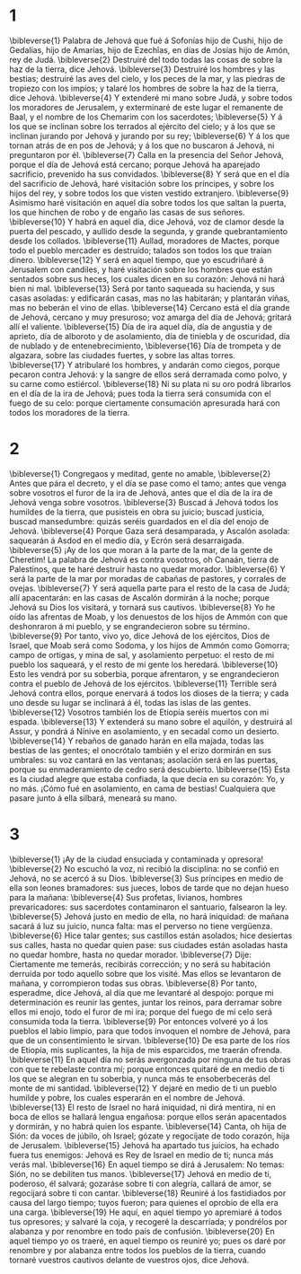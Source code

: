 # 1 
\bibleverse{1} Palabra de Jehová que fué á Sofonías hijo de Cushi, hijo de Gedalías, hijo de Amarías, hijo de Ezechîas, en días de Josías hijo de Amón, rey de Judá. \bibleverse{2} Destruiré del todo todas las cosas de sobre la haz de la tierra, dice Jehová. \bibleverse{3} Destruiré los hombres y las bestias; destruiré las aves del cielo, y los peces de la mar, y las piedras de tropiezo con los impíos; y talaré los hombres de sobre la haz de la tierra, dice Jehová. \bibleverse{4} Y extenderé mi mano sobre Judá, y sobre todos los moradores de Jerusalem, y exterminaré de este lugar el remanente de Baal, y el nombre de los Chemarim con los sacerdotes; \bibleverse{5} Y á los que se inclinan sobre los terrados al ejército del cielo; y á los que se inclinan jurando por Jehová y jurando por su rey; \bibleverse{6} Y á los que tornan atrás de en pos de Jehová; y á los que no buscaron á Jehová, ni preguntaron por él. \bibleverse{7} Calla en la presencia del Señor Jehová, porque el día de Jehová está cercano; porque Jehová ha aparejado sacrificio, prevenido ha sus convidados. \bibleverse{8} Y será que en el día del sacrificio de Jehová, haré visitación sobre los príncipes, y sobre los hijos del rey, y sobre todos los que visten vestido extranjero. \bibleverse{9} Asimismo haré visitación en aquel día sobre todos los que saltan la puerta, los que hinchen de robo y de engaño las casas de sus señores. \bibleverse{10} Y habrá en aquel día, dice Jehová, voz de clamor desde la puerta del pescado, y aullido desde la segunda, y grande quebrantamiento desde los collados. \bibleverse{11} Aullad, moradores de Mactes, porque todo el pueblo mercader es destruído; talados son todos los que traían dinero. \bibleverse{12} Y será en aquel tiempo, que yo escudriñaré á Jerusalem con candiles, y haré visitación sobre los hombres que están sentados sobre sus heces, los cuales dicen en su corazón: Jehová ni hará bien ni mal. \bibleverse{13} Será por tanto saqueada su hacienda, y sus casas asoladas: y edificarán casas, mas no las habitarán; y plantarán viñas, mas no beberán el vino de ellas. \bibleverse{14} Cercano está el día grande de Jehová, cercano y muy presuroso; voz amarga del día de Jehová; gritará allí el valiente. \bibleverse{15} Día de ira aquel día, día de angustia y de aprieto, día de alboroto y de asolamiento, día de tiniebla y de oscuridad, día de nublado y de entenebrecimiento, \bibleverse{16} Día de trompeta y de algazara, sobre las ciudades fuertes, y sobre las altas torres. \bibleverse{17} Y atribularé los hombres, y andarán como ciegos, porque pecaron contra Jehová: y la sangre de ellos será derramada como polvo, y su carne como estiércol. \bibleverse{18} Ni su plata ni su oro podrá librarlos en el día de la ira de Jehová; pues toda la tierra será consumida con el fuego de su celo: porque ciertamente consumación apresurada hará con todos los moradores de la tierra. 

# 2 
\bibleverse{1} Congregaos y meditad, gente no amable, \bibleverse{2} Antes que pára el decreto, y el día se pase como el tamo; antes que venga sobre vosotros el furor de la ira de Jehová, antes que el día de la ira de Jehová venga sobre vosotros. \bibleverse{3} Buscad á Jehová todos los humildes de la tierra, que pusisteis en obra su juicio; buscad justicia, buscad mansedumbre: quizás seréis guardados en el día del enojo de Jehová. \bibleverse{4} Porque Gaza será desamparada, y Ascalón asolada: saquearán á Asdod en el medio día, y Ecrón será desarraigada. \bibleverse{5} ¡Ay de los que moran á la parte de la mar, de la gente de Cheretim! La palabra de Jehová es contra vosotros, oh Canaán, tierra de Palestinos, que te haré destruir hasta no quedar morador. \bibleverse{6} Y será la parte de la mar por moradas de cabañas de pastores, y corrales de ovejas. \bibleverse{7} Y será aquella parte para el resto de la casa de Judá; allí apacentarán: en las casas de Ascalón dormirán á la noche; porque Jehová su Dios los visitará, y tornará sus cautivos. \bibleverse{8} Yo he oído las afrentas de Moab, y los denuestos de los hijos de Ammón con que deshonraron á mi pueblo, y se engrandecieron sobre su término. \bibleverse{9} Por tanto, vivo yo, dice Jehová de los ejércitos, Dios de Israel, que Moab será como Sodoma, y los hijos de Ammón como Gomorra; campo de ortigas, y mina de sal, y asolamiento perpetuo: el resto de mi pueblo los saqueará, y el resto de mi gente los heredará. \bibleverse{10} Esto les vendrá por su soberbia, porque afrentaron, y se engrandecieron contra el pueblo de Jehová de los ejércitos. \bibleverse{11} Terrible será Jehová contra ellos, porque enervará á todos los dioses de la tierra; y cada uno desde su lugar se inclinará á él, todas las islas de las gentes. \bibleverse{12} Vosotros también los de Etiopía seréis muertos con mi espada. \bibleverse{13} Y extenderá su mano sobre el aquilón, y destruirá al Assur, y pondrá á Nínive en asolamiento, y en secadal como un desierto. \bibleverse{14} Y rebaños de ganado harán en ella majada, todas las bestias de las gentes; el onocrótalo también y el erizo dormirán en sus umbrales: su voz cantará en las ventanas; asolación será en las puertas, porque su enmaderamiento de cedro será descubierto. \bibleverse{15} Esta es la ciudad alegre que estaba confiada, la que decía en su corazón: Yo, y no más. ¡Cómo fué en asolamiento, en cama de bestias! Cualquiera que pasare junto á ella silbará, meneará su mano. 

# 3 
\bibleverse{1} ¡Ay de la ciudad ensuciada y contaminada y opresora! \bibleverse{2} No escuchó la voz, ni recibió la disciplina: no se confió en Jehová, no se acercó á su Dios. \bibleverse{3} Sus príncipes en medio de ella son leones bramadores: sus jueces, lobos de tarde que no dejan hueso para la mañana: \bibleverse{4} Sus profetas, livianos, hombres prevaricadores: sus sacerdotes contaminaron el santuario, falsearon la ley. \bibleverse{5} Jehová justo en medio de ella, no hará iniquidad: de mañana sacará á luz su juicio, nunca falta: mas el perverso no tiene vergüenza. \bibleverse{6} Hice talar gentes; sus castillos están asolados; hice desiertas sus calles, hasta no quedar quien pase: sus ciudades están asoladas hasta no quedar hombre, hasta no quedar morador. \bibleverse{7} Dije: Ciertamente me temerás, recibirás corrección; y no será su habitación derruída por todo aquello sobre que los visité. Mas ellos se levantaron de mañana, y corrompieron todas sus obras. \bibleverse{8} Por tanto, esperadme, dice Jehová, al día que me levantaré al despojo: porque mi determinación es reunir las gentes, juntar los reinos, para derramar sobre ellos mi enojo, todo el furor de mi ira; porque del fuego de mi celo será consumida toda la tierra. \bibleverse{9} Por entonces volveré yo á los pueblos el labio limpio, para que todos invoquen el nombre de Jehová, para que de un consentimiento le sirvan. \bibleverse{10} De esa parte de los ríos de Etiopía, mis suplicantes, la hija de mis esparcidos, me traerán ofrenda. \bibleverse{11} En aquel día no serás avergonzada por ninguna de tus obras con que te rebelaste contra mí; porque entonces quitaré de en medio de ti los que se alegran en tu soberbia, y nunca más te ensoberbecerás del monte de mi santidad. \bibleverse{12} Y dejaré en medio de ti un pueblo humilde y pobre, los cuales esperarán en el nombre de Jehová. \bibleverse{13} El resto de Israel no hará iniquidad, ni dirá mentira, ni en boca de ellos se hallará lengua engañosa: porque ellos serán apacentados y dormirán, y no habrá quien los espante. \bibleverse{14} Canta, oh hija de Sión: da voces de júbilo, oh Israel; gózate y regocíjate de todo corazón, hija de Jerusalem. \bibleverse{15} Jehová ha apartado tus juicios, ha echado fuera tus enemigos: Jehová es Rey de Israel en medio de ti; nunca más verás mal. \bibleverse{16} En aquel tiempo se dirá á Jerusalem: No temas: Sión, no se debiliten tus manos. \bibleverse{17} Jehová en medio de ti, poderoso, él salvará; gozaráse sobre ti con alegría, callará de amor, se regocijará sobre ti con cantar. \bibleverse{18} Reuniré á los fastidiados por causa del largo tiempo; tuyos fueron; para quienes el oprobio de ella era una carga. \bibleverse{19} He aquí, en aquel tiempo yo apremiaré á todos tus opresores; y salvaré la coja, y recogeré la descarriada; y pondrélos por alabanza y por renombre en todo país de confusión. \bibleverse{20} En aquel tiempo yo os traeré, en aquel tiempo os reuniré yo; pues os daré por renombre y por alabanza entre todos los pueblos de la tierra, cuando tornaré vuestros cautivos delante de vuestros ojos, dice Jehová. 